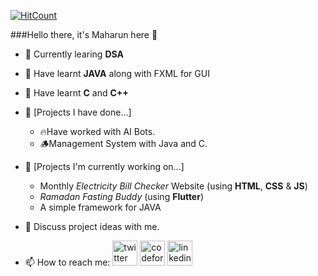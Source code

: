   [![HitCount](https://hits.dwyl.com/maharun/maharun.svg?style=flat-square&show=unique)](http://hits.dwyl.com/maharun/maharun)

###Hello there, it's Maharun here 👋


- 🌱 Currently learing **DSA**
- 📘 Have learnt **JAVA** along with FXML for GUI
- 📙 Have learnt **C** and **C++**


- 🎲 [Projects I have done...]
    - 🔥Have worked with AI Bots.
    - 🪵Management System with Java and C.


- 🦀 [Projects I'm currently working on...]
    - Monthly *Electricity Bill Checker* Website (using **HTML**, **CSS** & **JS**)
    - *Ramadan Fasting Buddy* (using **Flutter**)
    - A simple framework for JAVA 


- 💬 Discuss project ideas with me.
- 📫 How to reach me: [<img src='https://cdn.jsdelivr.net/npm/simple-icons@3.0.1/icons/twitter.svg' alt='twitter' height='40'>](https://twitter.com/maharun0)    [<img src='https://cdn.jsdelivr.net/npm/simple-icons@3.0.1/icons/codeforces.svg' alt='codeforces' height='40'>](https://codeforces.com/profile/maharun) [<img src='https://cdn.jsdelivr.net/npm/simple-icons@3.0.1/icons/linkedin.svg' alt='linkedin' height='40'>](https://www.linkedin.com/in/maharun/)  
